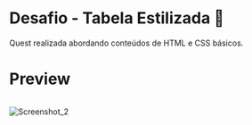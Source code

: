 # Desafio - Tabela Estilizada 📌

Quest realizada abordando conteúdos de HTML e CSS básicos.


# Preview

<img align="center">
  
  ![Screenshot_2](https://user-images.githubusercontent.com/98127419/170878138-ac124024-792f-42bf-80e9-4c323f76edcc.png)
  
</img>
